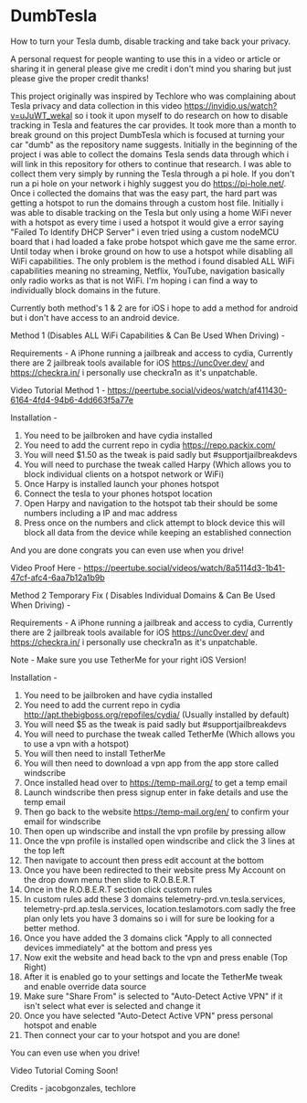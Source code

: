 # DumbTesla
How to turn your Tesla dumb, disable tracking and take back your privacy. 

A personal request for people wanting to use this in a video or article or sharing it in general please give me credit i don't mind you sharing but just please give the proper credit thanks!

This project originally was inspired by Techlore who was complaining about Tesla privacy and data collection in this video https://invidio.us/watch?v=uJuWT_wekaI
so i took it upon myself to do research on how to disable tracking in Tesla and features the car provides. It took more than a month to break ground on this project DumbTesla which is focused at turning your car "dumb" as the repository name suggests. Initially in the beginning of the project i was able to collect the domains Tesla sends data through which i will link in this repository for others to continue that research. I was able to collect them very simply by running the Tesla through a pi hole. If you don't run a pi hole on your network i highly suggest you do https://pi-hole.net/. Once i collected the domains that was the easy part, the hard part was getting a hotspot to run the domains through a custom host file. Initially i was able to disable tracking on the Tesla but only using a home WiFi never with a hotspot as every time i used a hotspot it would give a error saying "Failed To Identify DHCP Server" i even tried using a custom nodeMCU board that i had loaded a fake probe hotspot which gave me the same error. Until today when i broke ground on how to use a hotspot while disabling all WiFi capabilities. The only problem is the method i found disabled ALL WiFi capabilities meaning no streaming, Netflix, YouTube, navigation basically only radio works as that is not WiFi. I'm hoping i can find a way to individually block domains in the future. 

Currently both method's 1 & 2 are for iOS i hope to add a method for android but i don't have access to an android device. 

Method 1 (Disables ALL WiFi Capabilities & Can Be Used When Driving) - 

Requirements - 
A iPhone running a jailbreak and access to cydia, Currently there are 2 jailbreak tools available for iOS https://unc0ver.dev/ and https://checkra.in/ i personally use checkra1n as it's unpatchable.

Video Tutorial Method 1 - https://peertube.social/videos/watch/af411430-6164-4fd4-94b6-4dd663f5a77e

Installation -
1. You need to be jailbroken and have cydia installed
2. You need to add the current repo in cydia https://repo.packix.com/
3. You will need $1.50 as the tweak is paid sadly but #supportjailbreakdevs
4. You will need to purchase the tweak called Harpy (Which allows you to block individual clients on a hotspot network or WiFi)
5. Once Harpy is installed launch your phones hotspot
6. Connect the tesla to your phones hotspot location
7. Open Harpy and navigation to the hotspot tab their should be some numbers including a IP and mac address
8. Press once on the numbers and click attempt to block device this will block all data from the device while keeping an established connection

And you are done congrats you can even use when you drive!

Video Proof Here - https://peertube.social/videos/watch/8a5114d3-1b41-47cf-afc4-6aa7b12a1b9b

Method 2 Temporary Fix ( Disables Individual Domains & Can Be Used When Driving) - 

Requirements - 
A iPhone running a jailbreak and access to cydia, Currently there are 2 jailbreak tools available for iOS https://unc0ver.dev/ and https://checkra.in/ i personally use checkra1n as it's unpatchable.

Note - Make sure you use TetherMe for your right iOS Version!

Installation -
1. You need to be jailbroken and have cydia installed
2. You need to add the current repo in cydia http://apt.thebigboss.org/repofiles/cydia/ (Usually installed by default)
3. You will need $5 as the tweak is paid sadly but #supportjailbreakdevs
4. You will need to purchase the tweak called TetherMe (Which allows you to use a vpn with a hotspot) 
5. You will then need to install TetherMe
6. You will then need to download a vpn app from the app store called windscribe
6. Once installed head over to https://temp-mail.org/ to get a temp email
7. Launch windscribe then press signup enter in fake details and use the temp email 
8. Then go back to the website https://temp-mail.org/en/ to confirm your email for windscribe
9. Then open up windscribe and install the vpn profile by pressing allow
10. Once the vpn profile is installed open windscribe and click the 3 lines at the top left
11. Then navigate to account then press edit account at the bottom 
12. Once you have been redirected to their website press My Account on the drop down menu then slide to R.O.B.E.R.T
13. Once in the R.O.B.E.R.T section click custom rules
14. In custom rules add these 3 domains telemetry-prd.vn.tesla.services, telemetry-prd.ap.tesla.services, location.teslamotors.com sadly the free plan only lets you have 3 domains so i will for sure be looking for a better method. 
15. Once you have added the 3 domains click "Apply to all connected devices immediately" at the bottom and press yes
16. Now exit the website and head back to the vpn and press enable (Top Right)
17. After it is enabled go to your settings and locate the TetherMe tweak and enable override data source
18. Make sure "Share From" is selected to "Auto-Detect Active VPN" if it isn't select what ever is selected and change it 
19. Once you have selected "Auto-Detect Active VPN" press personal hotspot and enable
20. Then connect your car to your hotspot and you are done!

You can even use when you drive!

Video Tutorial Coming Soon!

Credits - 
jacobgonzales, techlore
